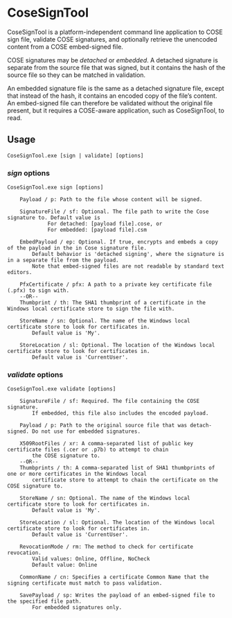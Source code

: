 # CoseSignTool
CoseSignTool is a platform-independent command line application to COSE sign file, validate COSE signatures, and optionally retrieve the unencoded content from a COSE embed-signed file. 

COSE signatures may be *detached* or *embedded*. A detached signature is separate from the source file that was signed, but it contains the hash of the source file so they can be matched in validation. 

An embedded signature file is the same as a detached signature file, except that instead of the hash, it contains an encoded copy of the file’s content. An embed-signed file can therefore be validated without the original file present, but it requires a COSE-aware application, such as CoseSignTool, to read.
## Usage
```
CoseSignTool.exe [sign | validate] [options]
```

### ***sign*** options
```
CoseSignTool.exe sign [options]

    Payload / p: Path to the file whose content will be signed.

    SignatureFile / sf: Optional. The file path to write the Cose signature to. Default value is
             For detached: [payload file].cose, or
             For embedded: [payload file].csm

    EmbedPayload / ep: Optional. If true, encrypts and embeds a copy of the payload in the in Cose signature file.
        Default behavior is 'detached signing', where the signature is in a separate file from the payload.
        Note that embed-signed files are not readable by standard text editors.

    PfxCertificate / pfx: A path to a private key certificate file (.pfx) to sign with.
    --OR--
    Thumbprint / th: The SHA1 thumbprint of a certificate in the Windows local certificate store to sign the file with.

    StoreName / sn: Optional. The name of the Windows local certificate store to look for certificates in.
        Default value is 'My'.

    StoreLocation / sl: Optional. The location of the Windows local certificate store to look for certificates in.
        Default value is 'CurrentUser'.
```

### ***validate*** options
```
CoseSignTool.exe validate [options]

    SignatureFile / sf: Required. The file containing the COSE signature.
        If embedded, this file also includes the encoded payload.

    Payload / p: Path to the original source file that was detach-signed. Do not use for embedded signatures.

    X509RootFiles / xr: A comma-separated list of public key certificate files (.cer or .p7b) to attempt to chain
        the COSE signature to.
    --OR--
    Thumbprints / th: A comma-separated list of SHA1 thumbprints of one or more certificates in the Windows local
        certificate store to attempt to chain the certificate on the COSE signature to.

    StoreName / sn: Optional. The name of the Windows local certificate store to look for certificates in.
        Default value is 'My'.

    StoreLocation / sl: Optional. The location of the Windows local certificate store to look for certificates in.
        Default value is 'CurrentUser'.

    RevocationMode / rm: The method to check for certificate revocation.
        Valid values: Online, Offline, NoCheck
        Default value: Online

    CommonName / cn: Specifies a certificate Common Name that the signing certificate must match to pass validation.

    SavePayload / sp: Writes the payload of an embed-signed file to the specified file path.
        For embedded signatures only.
```
